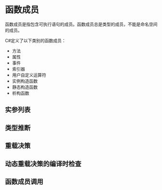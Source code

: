 # 函数成员

函数成员是指包含可执行语句的成员。函数成员总是类型的成员，不能是命名空间的成员。

C\#定义了以下类别的函数成员：

* 方法
* 属性
* 事件
* 索引器
* 用户自定义运算符
* 实例构造函数
* 静态构造函数
* 析构函数

## 实参列表

## 类型推断

## 重载决策

## 动态重载决策的编译时检查

## 函数成员调用





